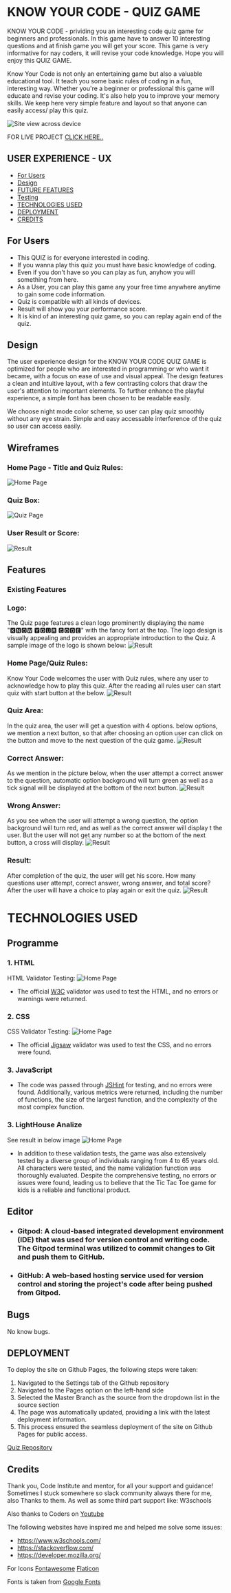 # KNOW YOUR CODE - QUIZ GAME
KNOW YOUR CODE - prividing you an interesting code quiz game for beginners and professionals. In this game have to answer 10 interesting questions and at finish game you will get your score. This game is very informative for nay coders, it will revise your code knowledge. Hope you will enjoy this QUIZ GAME.

Know Your Code is not only an entertaining game but also a valuable educational tool. It teach you some basic rules of coding in a fun, interesting way. Whether you're a beginner or professional this game will educate and revise your coding. It's also help you to improve your memory skills. We keep here very simple feature and layout so that anyone can easily access/ play this quiz.


![Site view across device](/assets/images-readme/devices-layout.png)

FOR LIVE PROJECT [CLICK HERE..](https://kamal-kohli.github.io/PP2-Quiz_Game/)

## USER EXPERIENCE - UX
+ [For Users](#for-users "For Users")
+ [Design](#design "Design")
+ [FUTURE FEATURES](#future-features "FUTURE FEATURES")
+ [Testing](#testing "Testing")
+ [TECHNOLOGIES USED](#technologies-used "TECHNOLOGIES USED")
+ [DEPLOYMENT](#deployment "DEPLOYMENT")
+ [CREDITS](#credits "CREDITS")

## For Users
- This QUIZ is for everyone interested in coding.
- If you wanna play this quiz you must have basic knowledge of coding.
- Even if you don't have so you can play as fun, anyhow you will something from here.
- As a User, you can play this game any your free time anywhere anytime to gain some code information.
- Quiz is compatible with all kinds of devices.
- Result will show you your performance score.
- It is kind of an interesting quiz game, so you can replay again end of the quiz.

## Design

The user experience design for the KNOW YOUR CODE QUIZ GAME is optimized for people who are interested in programming or who want it became, with a focus on ease of use and visual appeal. The design features a clean and intuitive layout, with a few contrasting colors that draw the user's attention to important elements. To further enhance the playful experience, a simple font has been chosen to be readable easily.

We choose night mode color scheme, so user can play quiz smoothly without any eye strain. Simple and easy accessable interference of the quiz so user can access easily. 

## Wireframes

### Home Page - Title and Quiz Rules:
![Home Page](/assets/images-readme/wfrule.png)

### Quiz Box:
![Quiz Page](/assets/images-readme/wfquizbox.png)

### User Result or Score:
![Result](/assets/images-readme/wfresult.png)

## Features
### Existing Features

### Logo:
The Quiz page features a clean logo prominently displaying the name "🅺🅽🅾🆆 🆈🅾🆄🆁 🅲🅾🅳🅴" with the fancy font at the top. The logo design is visually appealing and provides an appropriate introduction to the Quiz. A sample image of the logo is shown below:
![Result](/assets/images-readme/kyc.png)

### Home Page/Quiz Rules:
Know Your Code welcomes the user with Quiz rules, where any user to acknowledge how to play this quiz. After the reading all rules user can start quiz with start button at the below.
![Result](/assets/images-readme/rules.jpeg)

### Quiz Area:
In the quiz area, the user will get a question with 4 options. below options, we mention a next button, so that after choosing an option user can click on the button and move to the next question of the quiz game.
![Result](/assets/images-readme/quiz.jpeg)

### Correct Answer:
As we mention in the picture below, when the user attempt a correct answer to the question, automatic option background will turn green as well as a tick signal will be displayed at the bottom of the next button.
![Result](/assets/images-readme/c-a.jpeg)

### Wrong Answer:
As you see when the user will attempt a wrong question, the option background will turn red, and as well as the correct answer will display t the user. But the user will not get any number so at the bottom of the next button, a cross will display.
![Result](/assets/images-readme/w-a.jpeg)

### Result:
After completion of the quiz, the user will get his score. How many questions user attempt, correct answer, wrong answer, and total score?
After the user will have a choice to play again or exit the quiz.
![Result](/assets/images-readme/score.jpeg)


# TECHNOLOGIES USED
## Programme
### 1. HTML
HTML Validator Testing:
![Home Page](/assets/images-readme/html.png)
- The official [W3C](https://validator.w3.org/) validator was used to test the HTML, and no errors or warnings were returned.

### 2. CSS
CSS Validator Testing:
![Home Page](/assets/images-readme/css.png)
- The official [Jigsaw](https://jigsaw.w3.org/css-validator/) validator was used to test the CSS, and no errors were found.

### 3. JavaScript
- The code was passed through [JSHint](https://jshint.com/) for testing, and no errors were found. Additionally, various metrics were returned, including the number of functions, the size of the largest function, and the complexity of the most complex function.

### 3. LightHouse Analize
See result in below image
![Home Page](/assets/images-readme/lighthouse.png)
- In addition to these validation tests, the game was also extensively tested by a diverse group of individuals ranging from 4 to 65 years old. All characters were tested, and the name validation function was thoroughly evaluated. Despite the comprehensive testing, no errors or issues were found, leading us to believe that the Tic Tac Toe game for kids is a reliable and functional product.

## Editor
 - ### Gitpod: A cloud-based integrated development environment (IDE) that was used for version control and writing code. The Gitpod terminal was utilized to commit changes to Git and push them to GitHub.

 - ### GitHub: A web-based hosting service used for version control and storing the project's code after being pushed from Gitpod.

## Bugs
No know bugs.

## DEPLOYMENT
To deploy the site on Github Pages, the following steps were taken:
1. Navigated to the Settings tab of the Github repository
2. Navigated to the Pages option on the left-hand side
3. Selected the Master Branch as the source from the dropdown list in the source section
4. The page was automatically updated, providing a link with the latest deployment information.
5. This process ensured the seamless deployment of the site on Github Pages for public access.

[Quiz Repository](github.com/Kamal-Kohli/PP2-Quiz_Game)

## Credits
 Thank you, Code Institute and mentor, for all your support and guidance!
Sometimes I stuck somewhere so slack community always there for me, also Thanks to them. As well as some third part support like: W3schools

Also thanks to Coders on [Youtube](youtube.com)

The following websites have inspired me and helped me solve some issues:
- https://www.w3schools.com/
- https://stackoverflow.com/
- https://developer.mozilla.org/

For Icons [Fontawesome](https://fontawesome.com/)
          [Flaticon](https://www.flaticon.com/)

Fonts is taken from [Google Fonts](https://fonts.google.com/)




  